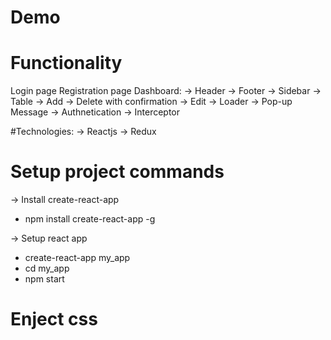 # Demo
# Functionality 
Login page
Registration page
Dashboard:
-> Header 
-> Footer
-> Sidebar
-> Table 
-> Add
-> Delete with confirmation
-> Edit 
-> Loader
-> Pop-up Message 
-> Authnetication 
-> Interceptor

#Technologies:
-> Reactjs
-> Redux

# Setup project commands
-> Install create-react-app
- npm install create-react-app -g

-> Setup react app
- create-react-app my_app
- cd my_app
- npm start  

# Enject css
